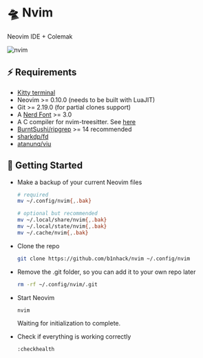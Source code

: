 # 🛸 Nvim

Neovim IDE + Colemak

![nvim](https://github.com/user-attachments/assets/c9ff3ffc-aad1-44de-8384-399d540cf868)

## ⚡️ Requirements

- [Kitty terminal](https://github.com/kovidgoyal/kitty)
- Neovim >= 0.10.0 (needs to be built with LuaJIT)
- Git >= 2.19.0 (for partial clones support)
- A [Nerd Font](https://www.nerdfonts.com) >= 3.0
- A C compiler for nvim-treesitter. See [here](https://github.com/nvim-treesitter/nvim-treesitter#requirements)
- [BurntSushi/ripgrep](https://github.com/BurntSushi/ripgrep) >= 14 recommended
- [sharkdp/fd](https://github.com/sharkdp/fd)
- [atanunq/viu](https://github.com/atanunq/viu)

## 🚀 Getting Started

- Make a backup of your current Neovim files

  ```sh
  # required
  mv ~/.config/nvim{,.bak}

  # optional but recommended
  mv ~/.local/share/nvim{,.bak}
  mv ~/.local/state/nvim{,.bak}
  mv ~/.cache/nvim{,.bak}
  ```

- Clone the repo

  ```sh
  git clone https://github.com/b1nhack/nvim ~/.config/nvim
  ```

- Remove the .git folder, so you can add it to your own repo later

  ```sh
  rm -rf ~/.config/nvim/.git
  ```

- Start Neovim

  ```sh
  nvim
  ```

  Waiting for initialization to complete.

- Check if everything is working correctly

  ```sh
  :checkhealth
  ```
